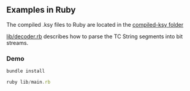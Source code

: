 ## Examples in Ruby

The compiled .ksy files to Ruby are located in the [compiled-ksy folder](compiled_ksy)

[lib/decoder.rb](lib/decoder.rb) describes how to parse the TC String segments into bit streams.

### Demo

```javascript
bundle install

ruby lib/main.rb
```